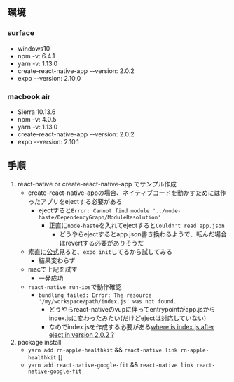 
## 環境
### surface
- windows10
- npm -v: 6.4.1
- yarn -v: 1.13.0
- create-react-native-app  --version: 2.0.2
- expo --version: 2.10.0

### macbook air
- Sierra 10.13.6
- npm -v: 4.0.5
- yarn -v: 1.13.0
- create-react-native-app  --version: 2.0.2
- expo --version: 2.10.1

## 手順
1. react-native or create-react-native-app でサンプル作成
    - create-react-native-appの場合、ネイティブコードを動かすためには作ったアプリをejectする必要がある
        - ejectすると`Error: Cannot find module '../node-haste/DependencyGraph/ModuleResolution'`
            - 正直に`node-haste`を入れてejectすると`Couldn't read app.json`
                - どうやらejectするとapp.json書き換わるようで、転んだ場合はrevertする必要がありそうだ
    - 素直に[公式](https://facebook.github.io/react-native/docs/getting-started.html)見ると、`expo init`してるから試してみる
        - 結果変わらず
    - macで上記を試す
        - 一発成功
    - `react-native run-ios`で動作確認
        - `bundling failed: Error: The resource '/my/workspace/path/index.js' was not found.`
            - どうやらreact-nativeのvupに伴ってentrypointがapp.jsからindex.jsに変わったみたい(だけどejectは対応していない)
            - なのでindex.jsを作成する必要がある[where is index.js after eject in version 2.0.2 ?](https://github.com/react-community/create-react-native-app/issues/771)
2. package install
    - `yarn add rn-apple-healthkit` && `react-native link rn-apple-healthkit`
        []
    - `yarn add react-native-google-fit` && `react-native link react-native-google-fit`

